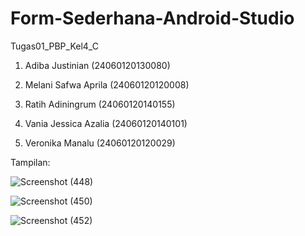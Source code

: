 # Form-Sederhana-Android-Studio
Tugas01_PBP_Kel4_C

1. Adiba Justinian 		    (24060120130080)

2. Melani Safwa Aprila 	  (24060120120008)

3. Ratih Adiningrum 	    (24060120140155)

4. Vania Jessica Azalia 	(24060120140101)

5. Veronika Manalu 	      (24060120120029)

Tampilan:

![Screenshot (448)](https://user-images.githubusercontent.com/112703343/198047555-4d722677-18c7-4c7f-818d-e5f303842393.png)

![Screenshot (450)](https://user-images.githubusercontent.com/112703343/198047583-a7b19ab6-e90b-4a25-a037-3944ef6cbe31.png)

![Screenshot (452)](https://user-images.githubusercontent.com/112703343/198047598-b1db2d4f-3950-48fa-87d7-3a73b57cd10c.png)

